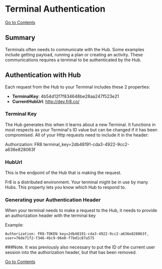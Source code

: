 # Terminal Authentication

[Go to Contents](/Docs/Home.md)

## Summary

Terminals often needs to communicate with the Hub. Some examples include getting payload, running a plan or creating an activity. These communications requires a terminal to be authenticated by the Hub.

## Authentication with Hub

Each request from the Hub to your Terminal includes these 2 properties:

* **TerminalKey**: 4b54d12f7f834648be28aa247f523e21
* **CurrentHubUrl**: http://dev.fr8.co/

### Terminal Key

The Hub generates this when it learns about a new Terminal. It functions in most respects as your Terminal's ID value but can be changed if it has been compromised.  All of your Http requests need to include it in the header: 

Authorization: FR8 terminal_key=2db48191-cda3-4922-9cc2-a636e828063f

### HubUrl

This is the endpoint of the Hub that is making the request. 

Fr8 is a distributed environment. Your terminal might be in use by many Hubs. This property lets you know which Hub to respond to.



### Generating your Authentication Header

When your terminal needs to make a request to the Hub, it needs to provide an authorization header with the terminal key

Example:

	Authorization: FR8-TOKEN key=2db48191-cda3-4922-9cc2-a636e828063f, user=76de71f2-f346-4bc9-96e0-f7bd1c87a575


###Note. It was previously also necessary to put the ID of the current user session into the authorization header, but that has been removed. 

[Go to Contents](/Docs/Home.md)
